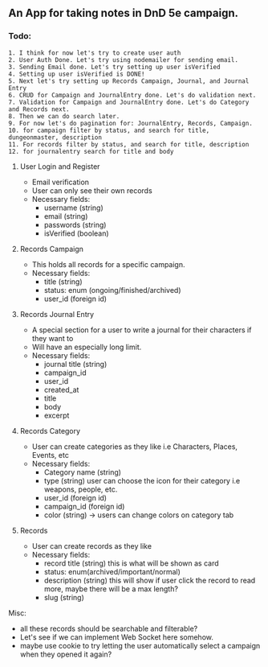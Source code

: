## An App for taking notes in DnD 5e campaign.

### Todo:

    1. I think for now let's try to create user auth
    2. User Auth Done. Let's try using nodemailer for sending email.
    3. Sending Email done. Let's try setting up user isVerified
    4. Setting up user isVerified is DONE!
    5. Next let's try setting up Records Campaign, Journal, and Journal Entry
    6. CRUD for Campaign and JournalEntry done. Let's do validation next.
    7. Validation for Campaign and JournalEntry done. Let's do Category and Records next.
    8. Then we can do search later.
    9. For now let's do pagination for: JournalEntry, Records, Campaign.
    10. for campaign filter by status, and search for title, dungeonmaster, description
    11. For records filter by status, and search for title, description
    12. for journalentry search for title and body


1. User Login and Register

   - Email verification
   - User can only see their own records
   - Necessary fields:
     - username (string)
     - email (string)
     - passwords (string)
     - isVerified (boolean)

2. Records Campaign

   - This holds all records for a specific campaign.
   - Necessary fields:
     - title (string)
     - status: enum (ongoing/finished/archived)
     - user_id (foreign id)

3. Records Journal Entry
   - A special section for a user to write a journal for their characters if they want to
   - Will have an especially long limit.
   - Necessary fields:
     - journal title (string)
     - campaign_id
     - user_id
     - created_at
     - title
     - body
     - excerpt
4. Records Category

   - User can create categories as they like i.e Characters, Places, Events, etc
   - Necessary fields:
     - Category name (string)
     - type (string) user can choose the icon for their category i.e weapons, people, etc.
     - user_id (foreign id)
     - campaign_id (foreign id)
     - color (string) -> users can change colors on category tab

5. Records
   - User can create records as they like
   - Necessary fields:
     - record title (string) this is what will be shown as card
     - status: enum(archived/important/normal)
     - description (string) this will show if user click the record to read more, maybe there will be a max length?
     - slug (string)

Misc: 
- all these records should be searchable and filterable?
- Let's see if we can implement Web Socket here somehow. 
- maybe use cookie to try letting the user automatically select a campaign when they opened it again?
